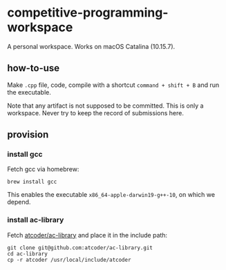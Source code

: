 # competitive-programming-workspace
A personal workspace. Works on macOS Catalina (10.15.7).

## how-to-use
Make `.cpp` file, code, compile with a shortcut `command + shift + B` and run the executable.

Note that any artifact is not supposed to be committed. This is only a workspace. Never try to keep the record of submissions here.

## provision
### install gcc
Fetch gcc via homebrew:

```
brew install gcc
```

This enables the executable `x86_64-apple-darwin19-g++-10`, on which we depend.

### install ac-library
Fetch [atcoder/ac-library](https://github.com/atcoder/ac-library) and place it in the include path:

```
git clone git@github.com:atcoder/ac-library.git
cd ac-library
cp -r atcoder /usr/local/include/atcoder
```
